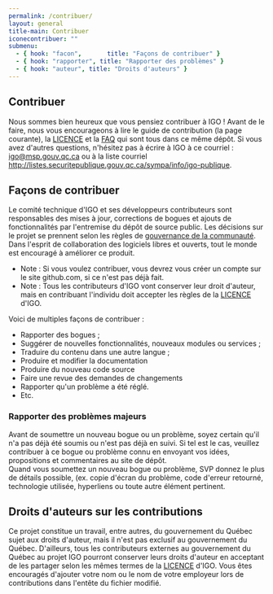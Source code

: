 ```yaml
---
permalink: /contribuer/
layout: general
title-main: Contribuer
iconecontribuer: ""
submenu:
  - { hook: "facon",       title: "Façons de contribuer" }
  - { hook: "rapporter", title: "Rapporter des problèmes" }
  - { hook: "auteur", title: "Droits d'auteurs" }
---
```



## Contribuer 
Nous sommes bien heureux que vous pensiez contribuer à IGO !
Avant de le faire, nous vous encourageons à lire le guide de contribution (la page courante), la [LICENCE](./licence.txt) et la [FAQ](site-web/faq/) qui sont tous dans ce même dépôt.
Si vous avez d'autres questions, n'hésitez pas à écrire à IGO à ce courriel : igo@msp.gouv.qc.ca ou à la liste courriel http://listes.securitepublique.gouv.qc.ca/sympa/info/igo-publique.

<a id="facon" name="facon"></a>
## Façons de contribuer [<span class="octicon octicon-link"></span>](#facon)
Le comité technique d'IGO et ses développeurs contributeurs sont responsables des mises à jour, corrections de bogues et ajouts de fonctionnalités par l'entremise du dépôt de source public.
Les décisions sur le projet se prennent selon les règles de  [gouvernance de la communauté](communaute.md).
Dans l'esprit de collaboration des logiciels libres et ouverts, tout le monde est encouragé à améliorer ce produit.
* Note : Si vous voulez contribuer, vous devrez vous créer un compte sur le site github.com, si ce n'est pas déjà fait.
* Note : Tous les contributeurs d'IGO vont conserver leur droit d'auteur, mais en contribuant l'individu doit accepter les règles de la [LICENCE](./licence.txt) d'IGO.

Voici de multiples façons de contribuer :
- Rapporter des bogues ;
- Suggérer de nouvelles fonctionnalités, nouveaux modules ou services ;
- Traduire du contenu dans une autre langue ;
- Produire et modifier la documentation
- Produire du nouveau code source
- Faire une revue des demandes de changements
- Rapporter qu'un problème a été réglé.
- Etc.

<a id="rapporter" name="rapporter"></a>
### Rapporter des problèmes majeurs [<span class="octicon octicon-link"></span>](#rapporter)
Avant de soumettre un nouveau bogue ou un problème, soyez certain qu'il n'a pas déjà été soumis ou n'est pas déjà en suivi. Si tel est le cas, veuillez contribuer à ce bogue ou problème connu en envoyant vos idées, propositions et commentaires au site de dépôt.  
Quand vous soumettez un nouveau bogue ou problème, SVP donnez le plus de détails possible, (ex. copie d'écran du problème, code d'erreur retourné, technologie utilisée, hyperliens ou toute autre élément pertinent.  


<a id="auteur" name="auteur"></a>
## Droits d'auteurs sur les contributions [<span class="octicon octicon-link"></span>](#auteur)
Ce projet constitue un travail, entre autres, du gouvernement du Québec sujet aux droits d'auteur, mais il n'est pas exclusif au gouvernement du Québec. 
D'ailleurs, tous les contributeurs externes au gouvernement du Québec au projet IGO pourront conserver leurs droits d'auteur en acceptant de les partager selon les mêmes termes de la [LICENCE](./licence.txt) d'IGO. Vous êtes encouragés d'ajouter votre nom ou le nom de votre employeur lors de contributions dans l'entête du fichier modifié.

